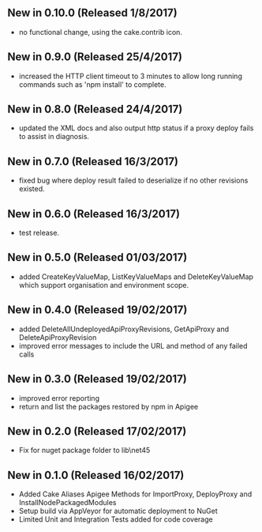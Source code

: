 ## New in 0.10.0 (Released 1/8/2017)
- no functional change, using the cake.contrib icon.

## New in 0.9.0 (Released 25/4/2017)
- increased the HTTP client timeout to 3 minutes to allow long running commands such as 'npm install' to complete.

## New in 0.8.0 (Released 24/4/2017)
- updated the XML docs and also output http status if a proxy deploy fails to assist in diagnosis.

## New in 0.7.0 (Released 16/3/2017)
- fixed bug where deploy result failed to deserialize if no other revisions existed.

## New in 0.6.0 (Released 16/3/2017)
- test release.

## New in 0.5.0 (Released 01/03/2017)
- added CreateKeyValueMap, ListKeyValueMaps and DeleteKeyValueMap which support
  organisation and environment scope.

## New in 0.4.0 (Released 19/02/2017)
- added DeleteAllUndeployedApiProxyRevisions, GetApiProxy and DeleteApiProxyRevision
- improved error messages to include the URL and method of any failed calls

## New in 0.3.0 (Released 19/02/2017)
- improved error reporting
- return and list the packages restored by npm in Apigee

## New in 0.2.0 (Released 17/02/2017)
- Fix for nuget package folder to lib\net45

## New in 0.1.0 (Released 16/02/2017)
- Added Cake Aliases Apigee Methods for ImportProxy, DeployProxy and InstallNodePackagedModules
- Setup build via AppVeyor for automatic deployment to NuGet
- Limited Unit and Integration Tests added for code coverage